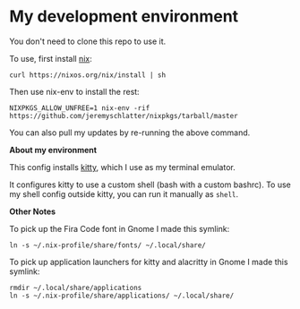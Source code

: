 # My development environment

You don't need to clone this repo to use it.

To use, first install [nix](https://nixos.org/nix/):

    curl https://nixos.org/nix/install | sh

Then use nix-env to install the rest:

    NIXPKGS_ALLOW_UNFREE=1 nix-env -rif https://github.com/jeremyschlatter/nixpkgs/tarball/master

You can also pull my updates by re-running the above command.

**About my environment**

This config installs [kitty](https://sw.kovidgoyal.net/kitty/), which I use as my terminal emulator.

It configures kitty to use a custom shell (bash with a custom bashrc). To use my shell config outside
kitty, you can run it manually as `shell`.

**Other Notes**

To pick up the Fira Code font in Gnome I made this symlink:

    ln -s ~/.nix-profile/share/fonts/ ~/.local/share/

To pick up application launchers for kitty and alacritty in Gnome I made this symlink:

    rmdir ~/.local/share/applications
    ln -s ~/.nix-profile/share/applications/ ~/.local/share/

